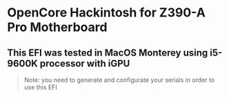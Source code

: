 # OpenCore Hackintosh for Z390-A Pro Motherboard

## This EFI was tested in MacOS Monterey using i5-9600K processor with iGPU

> Note: you need to generate and configurate your serials in order to use this EFI